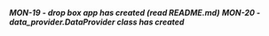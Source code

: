 ***MON-19 - drop box app has created (read README.md)***
***MON-20 - data_provider.DataProvider class has created***
